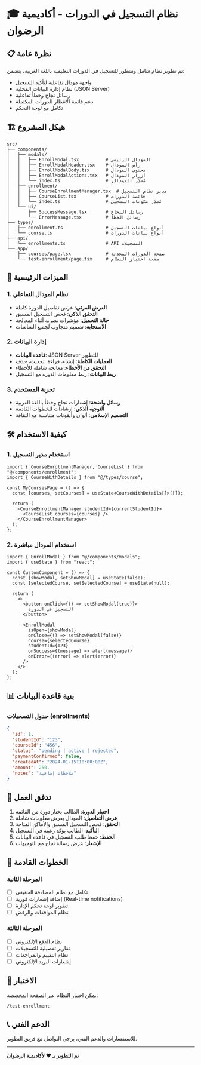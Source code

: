 # 🎓 نظام التسجيل في الدورات - أكاديمية الرضوان

## 📋 نظرة عامة

تم تطوير نظام شامل ومتطور للتسجيل في الدورات التعليمية باللغة العربية، يتضمن:
- واجهة مودال تفاعلية لتأكيد التسجيل
- نظام إدارة البيانات المحلية (JSON Server)
- رسائل نجاح وخطأ تفاعلية
- دعم قائمة الانتظار للدورات المكتملة
- تكامل مع لوحة التحكم

## 🏗️ هيكل المشروع

```
src/
├── components/
│   ├── modals/
│   │   ├── EnrollModal.tsx          # المودال الرئيسي
│   │   ├── EnrollModalHeader.tsx    # رأس المودال
│   │   ├── EnrollModalBody.tsx      # محتوى المودال
│   │   ├── EnrollModalActions.tsx   # أزرار المودال
│   │   └── index.ts                 # مُصدِّر المودالز
│   ├── enrollment/
│   │   ├── CourseEnrollmentManager.tsx  # مدير نظام التسجيل
│   │   ├── CourseList.tsx           # قائمة الدورات
│   │   └── index.ts                 # مُصدِّر مكونات التسجيل
│   └── ui/
│       ├── SuccessMessage.tsx       # رسائل النجاح
│       └── ErrorMessage.tsx         # رسائل الخطأ
├── types/
│   ├── enrollment.ts                # أنواع بيانات التسجيل
│   └── course.ts                    # أنواع بيانات الدورات
├── api/
│   └── enrollments.ts               # API التسجيلات
└── app/
    ├── courses/page.tsx             # صفحة الدورات المحدثة
    └── test-enrollment/page.tsx     # صفحة اختبار النظام
```

## 🚀 الميزات الرئيسية

### 1. نظام المودال التفاعلي
- **العرض المرئي**: عرض تفاصيل الدورة كاملة
- **التحقق الذكي**: فحص التسجيل المسبق
- **حالة التحميل**: مؤشرات بصرية أثناء المعالجة
- **الاستجابة**: تصميم متجاوب لجميع الشاشات

### 2. إدارة البيانات
- **قاعدة البيانات**: JSON Server للتطوير
- **العمليات الكاملة**: إنشاء، قراءة، تحديث، حذف
- **التحقق من الأخطاء**: معالجة شاملة للأخطاء
- **ربط البيانات**: ربط معلومات الدورة مع التسجيل

### 3. تجربة المستخدم
- **رسائل واضحة**: إشعارات نجاح وخطأ باللغة العربية
- **التوجيه الذكي**: إرشادات للخطوات القادمة
- **التصميم الإسلامي**: ألوان وأيقونات متناسبة مع الثقافة

## 🛠️ كيفية الاستخدام

### 1. استخدام مدير التسجيل

```tsx
import { CourseEnrollmentManager, CourseList } from "@/components/enrollment";
import { CourseWithDetails } from "@/types/course";

const MyCoursesPage = () => {
  const [courses, setCourses] = useState<CourseWithDetails[]>([]);

  return (
    <CourseEnrollmentManager studentId={currentStudentId}>
      <CourseList courses={courses} />
    </CourseEnrollmentManager>
  );
};
```

### 2. استخدام المودال مباشرة

```tsx
import { EnrollModal } from "@/components/modals";
import { useState } from "react";

const CustomComponent = () => {
  const [showModal, setShowModal] = useState(false);
  const [selectedCourse, setSelectedCourse] = useState(null);

  return (
    <>
      <button onClick={() => setShowModal(true)}>
        التسجيل في الدورة
      </button>
      
      <EnrollModal
        isOpen={showModal}
        onClose={() => setShowModal(false)}
        course={selectedCourse}
        studentId={123}
        onSuccess={(message) => alert(message)}
        onError={(error) => alert(error)}
      />
    </>
  );
};
```

## 📊 بنية قاعدة البيانات

### جدول التسجيلات (enrollments)
```json
{
  "id": 1,
  "studentId": "123",
  "courseId": "456", 
  "status": "pending | active | rejected",
  "paymentConfirmed": false,
  "createdAt": "2024-01-15T10:00:00Z",
  "amount": 250,
  "notes": "ملاحظات إضافية"
}
```

## 🔄 تدفق العمل

1. **اختيار الدورة**: الطالب يختار دورة من القائمة
2. **عرض التفاصيل**: المودال يعرض معلومات شاملة
3. **التحقق**: فحص التسجيل المسبق والأماكن المتاحة
4. **التأكيد**: الطالب يؤكد رغبته في التسجيل
5. **الحفظ**: حفظ طلب التسجيل في قاعدة البيانات
6. **الإشعار**: عرض رسالة نجاح مع التوجيهات

## 🎯 الخطوات القادمة

### المرحلة الثانية
- [ ] تكامل مع نظام المصادقة الحقيقي
- [ ] إضافة إشعارات فورية (Real-time notifications)
- [ ] تطوير لوحة تحكم الإدارة
- [ ] نظام الموافقات والرفض

### المرحلة الثالثة  
- [ ] نظام الدفع الإلكتروني
- [ ] تقارير تفصيلية للتسجيلات
- [ ] نظام التقييم والمراجعات
- [ ] إشعارات البريد الإلكتروني

## 🧪 الاختبار

يمكن اختبار النظام عبر الصفحة المخصصة:
```
/test-enrollment
```

## 📞 الدعم الفني

للاستفسارات والدعم الفني، يرجى التواصل مع فريق التطوير.

---

**تم التطوير بـ ❤️ لأكاديمية الرضوان**